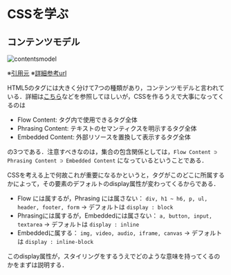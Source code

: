 # CSSを学ぶ

## コンテンツモデル

![contentsmodel](https://user-images.githubusercontent.com/52741042/130260672-11fe41ee-6911-4c3f-bac0-d063d9bde25e.PNG)

※[引用元](https://webgoto.net/html5/) ※[詳細参考url](https://developer.mozilla.org/ja/docs/Web/Guide/HTML/Content_categories)

HTML5のタグには大きく分けて7つの種類があり，コンテンツモデルと言われている．詳細は[こちら](https://developer.mozilla.org/ja/docs/Web/Guide/HTML/Content_categories)などを参照してほしいが，CSSを作るうえで大事になってくるのは

- Flow Content: <body>タグ内で使用できるタグ全体
- Phrasing Content: テキストのセマンティクスを明示するタグ全体
- Embedded Content: 外部リソースを置換して表示するタグ全体

の3つである．注意すべきなのは，集合の包含関係としては，```Flow Content ⊃ Phrasing Content ⊃ Embedded Content``` になっているということである．

CSSを考える上で何故これが重要になるかというと，タグがこのどこに所属するかによって，その要素のデフォルトのdisplay属性が変わってくるからである．

- Flow には属するが，Phrasing には属さない： ```div, h1 ~ h6, p, ul, header, footer, form``` → デフォルトは ```display : block```
- Phrasingには属するが，Embeddedには属さない： ```a, button, input, textarea``` → デフォルトは ```display : inline```
- Embeddedに属する： ```img, video, audio, iframe, canvas``` → デフォルトは ```display : inline-block```
  
このdisplay属性が，スタイリングをするうえでどのような意味を持ってくるのかをまずは説明する．












